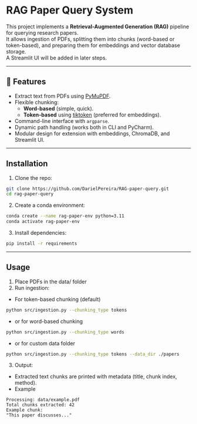 # RAG Paper Query System

This project implements a **Retrieval-Augmented Generation (RAG)** pipeline for querying research papers.  
It allows ingestion of PDFs, splitting them into chunks (word-based or token-based), and preparing them for embeddings and vector database storage.  
A Streamlit UI will be added in later steps.

---

## 🚀 Features
- Extract text from PDFs using [PyMuPDF](https://pymupdf.readthedocs.io/).
- Flexible chunking:
  - **Word-based** (simple, quick).
  - **Token-based** using [tiktoken](https://github.com/openai/tiktoken) (preferred for embeddings).
- Command-line interface with `argparse`.
- Dynamic path handling (works both in CLI and PyCharm).
- Modular design for extension with embeddings, ChromaDB, and Streamlit UI.

---

## Installation
1. Clone the repo:
```bash
git clone https://github.com/DarielPereira/RAG-paper-query.git
cd rag-paper-query
```
2. Create a conda environment:
```bash
conda create --name rag-paper-env python=3.11
conda activate rag-paper-env
```
3. Install dependencies:
```bash
pip install -r requirements
```
---

## Usage

1. Place PDFs in the data/ folder
2. Run ingestion:
- For token-based chunking (default)
```bash
python src/ingestion.py --chunking_type tokens
```
- or for word-based chunking
```bash
python src/ingestion.py --chunking_type words
```
- or for custom data folder
```bash
python src/ingestion.py --chunking_type tokens --data_dir ./papers
```
3. Output:
- Extracted text chunks are printed with metadata (title, chunk index, method).
- Example
```plaintext
Processing: data/example.pdf
Total chunks extracted: 42
Example chunk:
"This paper discusses..."
```




